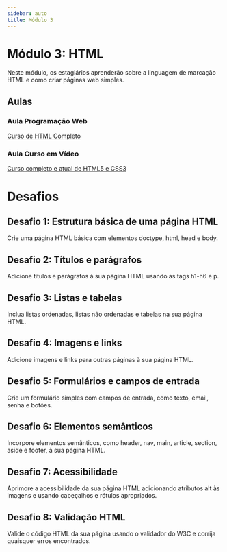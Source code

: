 ```yaml
---
sidebar: auto
title: Módulo 3
---
```


# Módulo 3: HTML

Neste módulo, os estagiários aprenderão sobre a linguagem de marcação HTML e como criar páginas web simples.

## Aulas

### Aula Programação Web

[Curso de HTML Completo](https://www.youtube.com/playlist?list=PL2Fdisxwzt_cajoGVWTx44wM6Ht09QJ3A)

### Aula Curso em Vídeo

[Curso completo e atual de HTML5 e CSS3](https://www.youtube.com/playlist?list=PLHz_AreHm4dkZ9-atkcmcBaMZdmLHft8n)

# Desafios

## Desafio 1: Estrutura básica de uma página HTML

Crie uma página HTML básica com elementos doctype, html, head e body.

## Desafio 2: Títulos e parágrafos

Adicione títulos e parágrafos à sua página HTML usando as tags h1-h6 e p.

## Desafio 3: Listas e tabelas

Inclua listas ordenadas, listas não ordenadas e tabelas na sua página HTML.

## Desafio 4: Imagens e links

Adicione imagens e links para outras páginas à sua página HTML.

## Desafio 5: Formulários e campos de entrada

Crie um formulário simples com campos de entrada, como texto, email, senha e botões.

## Desafio 6: Elementos semânticos

Incorpore elementos semânticos, como header, nav, main, article, section, aside e footer, à sua página HTML.

## Desafio 7: Acessibilidade

Aprimore a acessibilidade da sua página HTML adicionando atributos alt às imagens e usando cabeçalhos e rótulos apropriados.

## Desafio 8: Validação HTML

Valide o código HTML da sua página usando o validador do W3C e corrija quaisquer erros encontrados.

